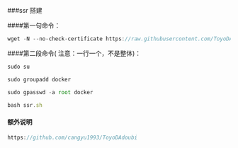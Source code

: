 ###ssr 搭建

####第一句命令：

```js
wget -N --no-check-certificate https://raw.githubusercontent.com/ToyoDAdoubi/doubi/master/ssr.sh && chmod +x ssr.sh && bash ssr.sh
```

####第二段命令( 注意：一行一个，不是整体)：

```js
sudo su

sudo groupadd docker

sudo gpasswd -a root docker

bash ssr.sh
```

#### 额外说明

```js
https://github.com/cangyu1993/ToyoDAdoubi
```
